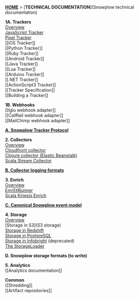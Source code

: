 [**HOME**](Home) > [**TECHNICAL DOCUMENTATION**](Snowplow technical documentation)

**1A. Trackers**  
[Overview](trackers)  
[JavaScript Tracker](javascript-tracker)  
[Pixel Tracker](pixel-tracker)  
[[iOS Tracker]]  
[[Python Tracker]]  
[[Ruby Tracker]]  
[[Android Tracker]]  
[[Java Tracker]]  
[[Lua Tracker]]  
[[Arduino Tracker]]  
[[.NET Tracker]]  
[[ActionScript3 Tracker]]  
[[Tracker Specification]]  
[[Building a Tracker]]

**1B. Webhooks**  
[[Iglu webhook adapter]]  
[[CallRail webhook adapter]]  
[[MailChimp webhook adapter]]  

**[A. Snowplow Tracker Protocol](snowplow-tracker-protocol)**  

**2. Collectors**  
[Overview](collectors)  
[Cloudfront collector](cloudfront-collector)  
[Clojure collector (Elastic Beanstalk)](Clojure-collector)   
[Scala Stream Collector](Scala-stream-collector)  

**[B. Collector logging formats](Collector-logging-formats)**  

**3. Enrich**  
[Overview](Enrichment)  
[EmrEtlRunner](EmrEtlRunner)  
[Scala Kinesis Enrich](Scala-Kinesis-Enrich)

**[C. Canonical Snowplow event model](canonical-event-model)**  

**4. Storage**  
[Overview](Storage-documentation)  
[Storage in S3](S3 storage)  
[Storage in Redshift](amazon-redshift-storage)  
[Storage in PostgreSQL](postgresql-storage)  
[Storage in Infobright](infobright-storage) (deprecated)  
[The StorageLoader](The-Storage-Loader)   

**D. Snowplow storage formats (to write)**

**5. Analytics**  
[[Analytics documentation]]  

**Common**  
[[Shredding]]  
[[Artifact repositories]]  
